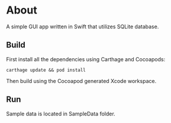 About
=====

A simple GUI app written in Swift that utilizes SQLite database.

Build
-----

First install all the dependencies using Carthage and Cocoapods:

```carthage update && pod install```

Then build using the Cocoapod generated Xcode workspace.

Run
---

Sample data is located in SampleData folder.
